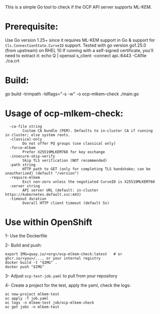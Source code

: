 This is a simple Go tool to check if the OCP API server supports ML-KEM.

# Prerequisite:
Use Go version 1.25+ since it requires ML-KEM support in Go & support for `tls.ConnectionState.CurveID` support. Tested with go version go1.25.0 (from upstream) on RHEL 10
If running with a self-signed certificate, you'll need to extract it:
echo Q | openssl s_client -connect api.<cluster>:6443 -CAfile ./ca.crt

# Build:
go build -trimpath -ldflags="-s -w" -o ocp-mlkem-check ./main.go

# Usage of ocp-mlkem-check:
```
  -ca-file string
    	Custom CA bundle (PEM). Defaults to in-cluster CA if running in cluster; else system roots.
  -classical-only
    	Do not offer PQ groups (use classical only)
  -force-mlkem
    	Prefer X25519MLKEM768 for key exchange
  -insecure-skip-verify
    	Skip TLS verification (NOT recommended)
  -path string
    	HTTP path to GET (only for completing TLS handshake; can be unauthorized) (default "/version")
  -require-mlkem
    	Exit non-zero unless the negotiated CurveID is X25519MLKEM768
  -server string
    	API server URL (default: in-cluster https://kubernetes.default.svc:443)
  -timeout duration
    	Overall HTTP client timeout (default 5s)
```
# Use within OpenShift
1- Use the Dockerfile

2- Build and push:
```
export IMG=quay.io/<org>/ocp-mlkem-check:latest   # or ghcr.io/<you>/..., or your internal registry
docker build -t "$IMG" .
docker push "$IMG"
```

3- Adjust `ocp-test-job.yaml` to pull from your repository

4- Create a project for the test, apply the yaml, check the logs:
```
oc new-project mlkem-test
oc apply -f job.yaml
oc logs -n mlkem-test job/ocp-mlkem-check
oc get jobs -n mlkem-test
```
